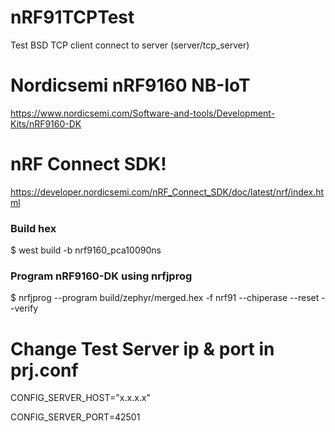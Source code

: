 # nRF91TCPTest

Test BSD TCP client connect to server (server/tcp_server)

# Nordicsemi nRF9160 NB-IoT 
https://www.nordicsemi.com/Software-and-tools/Development-Kits/nRF9160-DK

# nRF Connect SDK!
https://developer.nordicsemi.com/nRF_Connect_SDK/doc/latest/nrf/index.html

### Build hex 
  $ west build -b nrf9160_pca10090ns

### Program nRF9160-DK using nrfjprog
  $ nrfjprog --program build/zephyr/merged.hex -f nrf91 --chiperase --reset --verify

# Change Test Server ip & port in prj.conf  
CONFIG_SERVER_HOST="x.x.x.x"

CONFIG_SERVER_PORT=42501



